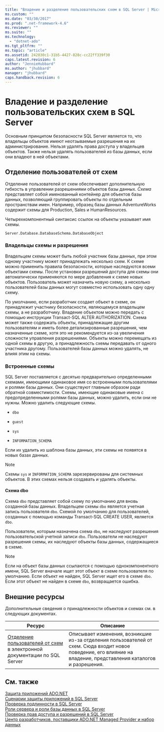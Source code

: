 ```yaml
---
title: "Владение и разделение пользовательских схем в SQL Server | Microsoft Docs"
ms.custom: ""
ms.date: "03/30/2017"
ms.prod: ".net-framework-4.6"
ms.reviewer: ""
ms.suite: ""
ms.technology: 
  - "dotnet-ado"
ms.tgt_pltfrm: ""
ms.topic: "article"
ms.assetid: 242830c1-31b5-4427-828c-cc22ff339f30
caps.latest.revision: 6
author: "JennieHubbard"
ms.author: "jhubbard"
manager: "jhubbard"
caps.handback.revision: 6
---
```

# Владение и разделение пользовательских схем в SQL Server
Основным принципом безопасности SQL Server является то, что владельцы объектов имеют неотзываемые разрешения на их администрирование.  Нельзя удалять права доступа у владельцев объектов. Также нельзя удалять пользователей из базы данных, если они владеют в ней объектами.  
  
## Отделение пользователей от схем  
 Отделение пользователей от схем обеспечивает дополнительную гибкость в управлении разрешениями объектов базы данных.  *Схема* представляет собой именованный контейнер для объектов базы данных, позволяющий группировать объекты по отдельным пространствам имен.  Например, образец базы данных AdventureWorks содержит схемы для Production, Sales и HumanResources.  
  
 Четырехкомпонентный синтаксис ссылок на объекты указывает имя схемы.  
  
```  
Server.Database.DatabaseSchema.DatabaseObject  
```  
  
### Владельцы схемы и разрешения  
 Владельцем схемы может быть любой участник базы данных, при этом одному участнику может принадлежать несколько схем.  К схеме можно применить правила безопасности, которые наследуются всеми объектами схемы.  После установки разрешений доступа для схемы они автоматически применяются по мере добавления к схеме новых объектов.  Пользователь может назначить новую схему, а несколько пользователей базы данных могут совместно использовать одну одну схему.  
  
 По умолчанию, если разработчик создает объект в схеме, он принадлежит участнику безопасности, являющемуся владельцем схемы, а не разработчику.  Владение объектом можно передать с помощью инструкции Transact\-SQL ALTER AUTHORIZATION.  Схема может также содержать объекты, принадлежащие другим пользователям и иметь более детализированные разрешения, чем назначенные схеме, хотя это не рекомендуется из\-за увеличения сложности управления разрешениями.  Объекты можно перемещать из одной схемы в другую, а принадлежность схемы передавать от одного участника другому.  Пользователей базы данных можно удалять, не влияя этим на схемы.  
  
### Встроенные схемы  
 SQL Server поставляется с десятью предварительно определенными схемами, имеющими одинаковое имя со встроенными пользователями и ролями базы данных.  Они существуют главным образом ради обратной совместимости.  Схемы, имеющие одинаковые имена с предопределенными ролями базы данных, можно удалить, если они не нужны.  Можно удалить следующие схемы.  
  
-   `dbo`  
  
-   `guest`  
  
-   `sys`  
  
-   `INFORMATION_SCHEMA`  
  
 Если их удалить из шаблона базы данных, эти схемы не появятся в новых базах данных.  
  
> [!NOTE]
>  Схемы `sys` и `INFORMATION_SCHEMA` зарезервированы для системных объектов.  В этих схемах нельзя создавать и удалять объекты.  
  
#### Схема dbo  
 Схема `dbo` представляет собой схему по умолчанию для вновь созданной базы данных.  Владельцем схемы `dbo` является учетная запись пользователя `dbo`.  Схемой по умолчанию для пользователей, созданных с помощью команды Transact\-SQL CREATE USER, является `dbo`.  
  
 Пользователи, которым назначена схема `dbo`, не наследуют разрешения пользовательской учетной записи `dbo`.  Пользователи не наследуют разрешения схемы, их наследуют объекты базы данных, содержащиеся в схеме.  
  
> [!NOTE]
>  Если на объект базы данных ссылаются с помощью однокомпонентного имени, SQL Server вначале ищет этот объект в схеме пользователя по умолчанию.  Если объект не найден, SQL Server ищет его в схеме `dbo`.  Если этот объект не найден в схеме `dbo`, возвращается ошибка.  
  
## Внешние ресурсы  
 Дополнительные сведения о принадлежности объектов и схемах см. в следующих документах.  
  
|Ресурс|Описание|  
|------------|--------------|  
|[Отделение пользователей от схем](http://msdn.microsoft.com/library/ms190387.aspx) в электронной документации по SQL Server|Описывает изменения, возникшие из\-за отделения пользователей от схем.  Сюда входит новое поведение, его влияние на владение, представления каталогов и разрешения.|  
  
## См. также  
 [Защита приложений ADO.NET](../../../../../docs/framework/data/adonet/securing-ado-net-applications.md)   
 [Сценарии защиты приложений в SQL Server](../../../../../docs/framework/data/adonet/sql/application-security-scenarios-in-sql-server.md)   
 [Проверка подлинности в SQL Server](../../../../../docs/framework/data/adonet/sql/authentication-in-sql-server.md)   
 [Роли сервера и роли базы данных в SQL Server](../../../../../docs/framework/data/adonet/sql/server-and-database-roles-in-sql-server.md)   
 [Проверка прав доступа и разрешений в SQL Server](../../../../../docs/framework/data/adonet/sql/authorization-and-permissions-in-sql-server.md)   
 [Центр разработчиков, поставщики ADO.NET Managed Provider и набор данных](http://go.microsoft.com/fwlink/?LinkId=217917)